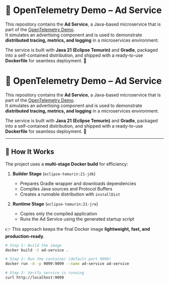 # 🌟 OpenTelemetry Demo – Ad Service

This repository contains the **Ad Service**, a Java-based microservice that is part of the [OpenTelemetry Demo](https://opentelemetry.io/).  
It simulates an advertising component and is used to demonstrate **distributed tracing, metrics, and logging** in a microservices environment.  

The service is built with **Java 21 (Eclipse Temurin)** and **Gradle**, packaged into a self-contained distribution, and shipped with a ready-to-use **Dockerfile** for seamless deployment. 🚀  

# 🌟 OpenTelemetry Demo – Ad Service

This repository contains the **Ad Service**, a Java-based microservice that is part of the [OpenTelemetry Demo](https://opentelemetry.io/).  
It simulates an advertising component and is used to demonstrate **distributed tracing, metrics, and logging** in a microservices environment.  

The service is built with **Java 21 (Eclipse Temurin)** and **Gradle**, packaged into a self-contained distribution, and shipped with a ready-to-use **Dockerfile** for seamless deployment. 🚀  

---

## 🔧 How It Works

The project uses a **multi-stage Docker build** for efficiency:

1. **Builder Stage** (`eclipse-temurin:21-jdk`)  
   - Prepares Gradle wrapper and downloads dependencies  
   - Compiles Java sources and Protocol Buffers  
   - Creates a runnable distribution with `installDist`  

2. **Runtime Stage** (`eclipse-temurin:21-jre`)  
   - Copies only the compiled application  
   - Runs the Ad Service using the generated startup script  

👉 This approach keeps the final Docker image **lightweight, fast, and production-ready**.  



```bash
# Step 1: Build the image
docker build -t ad-service .

# Step 2: Run the container (default port 9099)
docker run -d -p 9099:9099 --name ad-service ad-service

# Step 3: Verify service is running
curl http://localhost:9099

